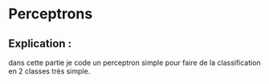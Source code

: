 # Perceptrons

## Explication : 

dans cette partie je code un perceptron simple pour faire de la classification en 2 classes très simple.

